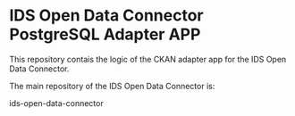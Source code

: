 # IDS Open Data Connector PostgreSQL Adapter APP

This repository contais the logic of the CKAN adapter app for the IDS Open Data Connector.

The main repository of the IDS Open Data Connector is: 

ids-open-data-connector